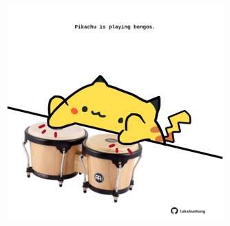 <!-- built at 19/07/2024, 16:00:57 UTC -->
<p align="center">
  <img width="500" height="500" src="./ReadmeImage.svg">
</p>
